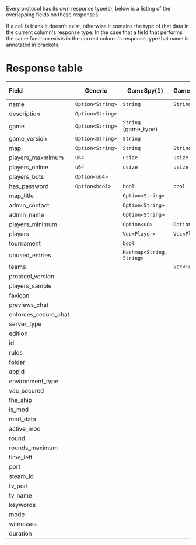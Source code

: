 Every protocol has its own response type(s), below is a listing of the overlapping fields on these responses.

If a cell is blank it doesn't exist, otherwise it contains the type of that data in the current column's response type.
In the case that a field that performs the same function exists in the current column's response type that name is annotated in brackets.

# Response table

| Field                | Generic          | GameSpy(1)                | GameSpy(2)    | GameSpy(3)                | Minecraft(Java)       | Minecraft(Bedrock)             | Valve                            | Quake                     | Proprietary: FFOW | Proprietary: TheShip     |
|:---------------------|------------------|---------------------------|---------------|---------------------------|-----------------------|--------------------------------|----------------------------------|---------------------------|-------------------|--------------------------|
| name                 | `Option<String>` | `String`                  | `String`      | `String`                  |                       | `String`                       | `String`                         | `String`                  | `String`          | `String`                 |
| description          | `Option<String>` |                           |               |                           | `String`              |                                |                                  |                           | `String`          |                          |
| game                 | `Option<String>` | `String` (game_type)      |               | `String` (game_type)      |                       | `Option<GameMode>` (game_mode) | `String`                         |                           | `String`          | `String`                 |
| game_version         | `Option<String>` | `String`                  |               | `String`                  | `String`              |                                | `String`                         | `String` (version)        | `String`          | `String`                 |
| map                  | `Option<String>` | `String`                  | `String`      | `String`                  |                       | `Option<String>`               | `String`                         | `String`                  | `String`          | `String`                 |
| players_maxmimum     | `u64`            | `usize`                   | `usize`       | `usize`                   | `u32`                 | `u32`                          | `u8`                             | `u8`                      | `u8`              | `u8`                     |
| players_online       | `u64`            | `usize`                   | `usize`       | `usize`                   | `u32`                 | `u32`                          | `u8`                             | `u8`                      | `u8`              | `u8`                     |
| players_bots         | `Option<u64>`    |                           |               |                           |                       |                                | `u8`                             |                           |                   | `u8`                     |
| has_password         | `Option<bool>`   | `bool`                    | `bool`        | `bool`                    |                       |                                | `bool`                           |                           | `bool`            | `bool`                   |
| map_title            |                  | `Option<String>`          |               |                           |                       |                                |                                  |                           |                   |                          |
| admin_contact        |                  | `Option<String>`          |               |                           |                       |                                |                                  |                           |                   |                          |
| admin_name           |                  | `Option<String>`          |               |                           |                       |                                |                                  |                           |                   |                          |
| players_minimum      |                  | `Option<u8>`              | `Option<u8>`  | `Option<u8>`              |                       |                                |                                  |                           |                   |                          |
| players              |                  | `Vec<Player>`             | `Vec<Player>` | `Vec<Player>`             |                       |                                | `Option<Vec<ServerPlayer>>`      | `Vec<P>`                  |                   | `Vec<TheShipPlayer>`     |
| tournament           |                  | `bool`                    |               | `bool`                    |                       |                                |                                  |                           |                   |                          |
| unused_entries       |                  | `Hashmap<String, String>` |               | `HashMap<String, String>` |                       |                                | `Option<ExtraData>` (extra_data) | `HashMap<String, String>` |                   |                          |
| teams                |                  |                           | `Vec<Team>`   | `Vec<Team>`               |                       |                                |                                  |                           |                   |                          |
| protocol_version     |                  |                           |               |                           | `i32`                 | `String`                       | `u8`                             |                           | `u8`              | `u8`                     |
| players_sample       |                  |                           |               |                           | `Option<Vec<Player>>` |                                |                                  |                           |                   |                          |
| favicon              |                  |                           |               |                           | `Option<String>`      |                                |                                  |                           |                   |                          |
| previews_chat        |                  |                           |               |                           | `Option<bool>`        |                                |                                  |                           |                   |                          |
| enforces_secure_chat |                  |                           |               |                           | `Option<bool>`        |                                |                                  |                           |                   |                          |
| server_type          |                  |                           |               |                           | `Server`              | `Server`                       | `Server`                         |                           |                   | `Server`                 |
| edition              |                  |                           |               |                           |                       | `String`                       |                                  |                           |                   |                          |
| id                   |                  |                           |               |                           |                       | `String`                       |                                  |                           |                   |                          |
| rules                |                  |                           |               |                           |                       |                                | `Option<HashMap<String,String>>` |                           |                   | `HashMap<String,String>` |
| folder               |                  |                           |               |                           |                       |                                | `String`                         |                           |                   |                          |
| appid                |                  |                           |               |                           |                       |                                | `u32`                            |                           |                   |                          |
| environment_type     |                  |                           |               |                           |                       |                                | `Environment`                    |                           | `Environment`     |                          |
| vac_secured          |                  |                           |               |                           |                       |                                | `bool`                           |                           | `bool`            | `bool`                   |
| the_ship             |                  |                           |               |                           |                       |                                | `Option<TheShip>`                |                           |                   |                          |
| is_mod               |                  |                           |               |                           |                       |                                | `bool`                           |                           |                   |                          |
| mod_data             |                  |                           |               |                           |                       |                                | `Option<ModData>`                |                           |                   |                          |
| active_mod           |                  |                           |               |                           |                       |                                |                                  |                           | `String`          |                          |
| round                |                  |                           |               |                           |                       |                                |                                  |                           | `u8`              |                          |
| rounds_maximum       |                  |                           |               |                           |                       |                                |                                  |                           | `u8`              |                          |
| time_left            |                  |                           |               |                           |                       |                                |                                  |                           | `u16`             |                          |
| port                 |                  |                           |               |                           |                       |                                |                                  |                           |                   | `Option<u16>`            |
| steam_id             |                  |                           |               |                           |                       |                                |                                  |                           |                   | `Option<u64>`            |
| tv_port              |                  |                           |               |                           |                       |                                |                                  |                           |                   | `Option<u16>`            |
| tv_name              |                  |                           |               |                           |                       |                                |                                  |                           |                   | `Option<String>`         |
| keywords             |                  |                           |               |                           |                       |                                |                                  |                           |                   | `Option<string>`         |
| mode                 |                  |                           |               |                           |                       |                                |                                  |                           |                   | `u8`                     |
| witnesses            |                  |                           |               |                           |                       |                                |                                  |                           |                   | `u8`                     |
| duration             |                  |                           |               |                           |                       |                                |                                  |                           |                   | `u8`                     |
